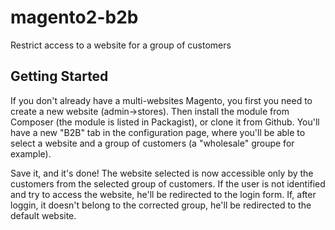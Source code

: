 # magento2-b2b

Restrict access to a website for a group of customers

## Getting Started

If you don't already have a multi-websites Magento, you first you need to create a new website (admin->stores). 
Then install the module from Composer (the module is listed in Packagist), or clone it from Github. 
You'll have a new "B2B" tab in the configuration page, where you'll be able to select a website and a group of customers (a "wholesale" groupe for example). 

Save it, and it's done! The website selected is now accessible only by the customers from the selected group of customers.
If the user is not identified and try to access the website, he'll be redirected to the login form. If, after loggin, it doesn't belong
to the corrected group, he'll be redirected to the default website.
